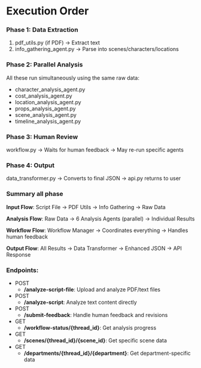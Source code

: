 # Execution Order
### Phase 1: Data Extraction
1. pdf_utils.py (if PDF) → Extract text
2. info_gathering_agent.py → Parse into scenes/characters/locations

### Phase 2: Parallel Analysis
All these run simultaneously using the same raw data:
* character_analysis_agent.py
* cost_analysis_agent.py  
* location_analysis_agent.py
* props_analysis_agent.py
* scene_analysis_agent.py
* timeline_analysis_agent.py

### Phase 3: Human Review
workflow.py → Waits for human feedback → May re-run specific agents

### Phase 4: Output
data_transformer.py → Converts to final JSON → api.py returns to user

### Summary all phase
**Input Flow**:
Script File → PDF Utils → Info Gathering → Raw Data

**Analysis Flow**:
Raw Data → 6 Analysis Agents (parallel) → Individual Results

**Workflow Flow**:
Workflow Manager → Coordinates everything → Handles human feedback

**Output Flow**:
All Results → Data Transformer → Enhanced JSON → API Response

### Endpoints:

* POST
  * **/analyze-script-file**: Upload and analyze PDF/text files
* POST
  * **/analyze-script**: Analyze text content directly
* POST
  * **/submit-feedback**: Handle human feedback and revisions
* GET
  * **/workflow-status/{thread_id}**: Get analysis progress
* GET
  * **/scenes/{thread_id}/{scene_id}**: Get specific scene data
* GET
  * **/departments/{thread_id}/{department}**: Get department-specific data